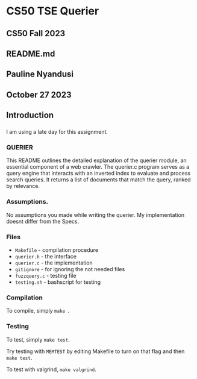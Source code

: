 # CS50 TSE Querier
## CS50 Fall 2023
## README.md
## Pauline Nyandusi
## October 27 2023

## Introduction

###
I am using a late day for this assignment.



### QUERIER

This README outlines the detailed explanation of the querier module, an essential component of a web crawler. The querier.c program serves as a query engine that interacts with an inverted 
index to evaluate and process search queries. It returns a list of documents that 
match the query, ranked by relevance.



### Assumptions.
No assumptions you made while writing the querier.
My implementation doesnt differ from the Specs.


### Files

* `Makefile` - compilation procedure
* `querier.h` - the interface
* `querier.c` - the implementation
* `gitignore` - for ignoring the not needed files
* `fuzzquery.c` - testing file
* `testing.sh` - bashscript for testing



### Compilation

To compile, simply `make `.

### Testing

To test, simply `make test`.


Try testing with `MEMTEST` by editing Makefile to turn on that flag and then `make test`.

To test with valgrind, `make valgrind`.

